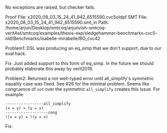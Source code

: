 No exceptions are raised, but checker fails.

Proof File: x2020_08_03_15_24_41_942_6515590.cvc5oldpf
SMT File: x2020_08_03_15_24_41_942_6515590.smt_in
Path: /home/arjun/Desktop/smtcoq/arjunvish-smtcoq-veritAst/smtcoq/examples/thesis-exp/sledgehammer-benchmarks-cvc5-old/Benchmarks/isabelle-mirabelle/BO_cvc42

Problem1: DSL was producing an eq_simp that we don't support, due to our eval hack. 

Fix: Just added support to this form of eq_simp. In the future we should probably elaborate this away by verit2016.

Problem2: Returned a not well-typed error until all_simplify's symmetric equality case was fixed. See #26 for the minimal problem. Seems like congruence of `not` over the symmetric `all_simplify` creates this issue. For example:
```
-----------------all_simplify
(x = y) = (y = x)
-------------------cong
!(x = y) = !(y = x)
```

Fix:
